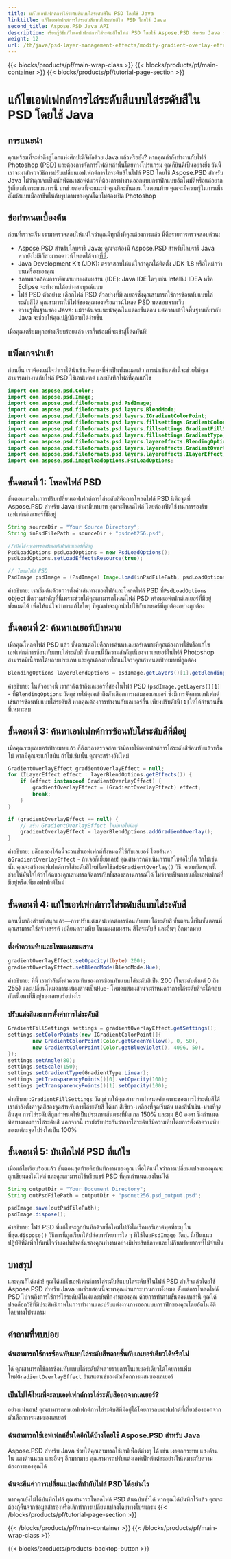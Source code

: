 ```yaml
---
title: แก้ไขเอฟเฟกต์การไล่ระดับสีแบบไล่ระดับสีใน PSD โดยใช้ Java
linktitle: แก้ไขเอฟเฟกต์การไล่ระดับสีแบบไล่ระดับสีใน PSD โดยใช้ Java
second_title: Aspose.PSD Java API
description: เรียนรู้วิธีแก้ไขเอฟเฟกต์การไล่ระดับสีในไฟล์ PSD โดยใช้ Aspose.PSD สำหรับ Java ปฏิบัติตามคำแนะนำของเราเพื่อทำให้ไฟล์ PSD ของคุณเป็นอัตโนมัติและปรับแต่งได้อย่างมีประสิทธิภาพ
weight: 12
url: /th/java/psd-layer-management-effects/modify-gradient-overlay-effect-psd/
---
```


{{< blocks/products/pf/main-wrap-class >}}
{{< blocks/products/pf/main-container >}}
{{< blocks/products/pf/tutorial-page-section >}}

# แก้ไขเอฟเฟกต์การไล่ระดับสีแบบไล่ระดับสีใน PSD โดยใช้ Java

## การแนะนำ

คุณพร้อมที่จะดำดิ่งสู่โลกแห่งศิลปะดิจิทัลด้วย Java แล้วหรือยัง? หากคุณกำลังทำงานกับไฟล์ Photoshop (PSD) และต้องการจัดการไฟล์เหล่านั้นโดยทางโปรแกรม คุณก็ยินดีเป็นอย่างยิ่ง วันนี้เราจะมาสำรวจวิธีการปรับเปลี่ยนเอฟเฟกต์การไล่ระดับสีในไฟล์ PSD โดยใช้ Aspose.PSD สำหรับ Java ไม่ว่าคุณจะเป็นนักพัฒนาซอฟต์แวร์ที่ต้องการทำงานออกแบบกราฟิกแบบอัตโนมัติหรือแค่อยากรู้เกี่ยวกับกระบวนการนี้ บทช่วยสอนนี้จะแนะนำคุณทีละขั้นตอน ในตอนท้าย คุณจะมีความรู้ในการเพิ่มสัมผัสแบบมืออาชีพให้กับรูปภาพของคุณโดยไม่ต้องเปิด Photoshop

## ข้อกำหนดเบื้องต้น

ก่อนที่เราจะเริ่ม เรามาตรวจสอบให้แน่ใจว่าคุณมีทุกสิ่งที่คุณต้องการแล้ว นี่คือรายการตรวจสอบด่วน:

-  Aspose.PSD สำหรับไลบรารี Java: คุณจะต้องมี Aspose.PSD สำหรับไลบรารี Java หากยังไม่มีก็สามารถดาวน์โหลดได้จาก[ที่นี่](https://releases.aspose.com/psd/java/).
- Java Development Kit (JDK): ตรวจสอบให้แน่ใจว่าคุณได้ติดตั้ง JDK 1.8 หรือใหม่กว่าบนเครื่องของคุณ
- สภาพแวดล้อมการพัฒนาแบบผสมผสาน (IDE): Java IDE ใดๆ เช่น IntelliJ IDEA หรือ Eclipse จะทำงานได้อย่างสมบูรณ์แบบ
- ไฟล์ PSD ตัวอย่าง: เลือกไฟล์ PSD ตัวอย่างที่มีเลเยอร์ซึ่งคุณสามารถใช้การซ้อนทับแบบไล่ระดับสีได้ คุณสามารถใช้ไฟล์ของคุณเองหรือดาวน์โหลด PSD ทดสอบจากเว็บ
- ความรู้พื้นฐานของ Java: แม้ว่าฉันจะแนะนำคุณในแต่ละขั้นตอน แต่ความเข้าใจพื้นฐานเกี่ยวกับ Java จะช่วยให้คุณปฏิบัติตามได้ง่ายขึ้น

เมื่อคุณเตรียมทุกอย่างเรียบร้อยแล้ว เราก็พร้อมที่จะเข้าสู่โค้ดทันที!

## แพ็คเกจนำเข้า

ก่อนอื่น เราต้องแน่ใจว่าเราได้นำเข้าแพ็คเกจที่จำเป็นทั้งหมดแล้ว การนำเข้าเหล่านี้จะช่วยให้คุณสามารถทำงานกับไฟล์ PSD ใช้เอฟเฟกต์ และบันทึกไฟล์ที่คุณแก้ไข

```java
import com.aspose.psd.Color;
import com.aspose.psd.Image;
import com.aspose.psd.fileformats.psd.PsdImage;
import com.aspose.psd.fileformats.psd.layers.BlendMode;
import com.aspose.psd.fileformats.psd.layers.IGradientColorPoint;
import com.aspose.psd.fileformats.psd.layers.fillsettings.GradientColorPoint;
import com.aspose.psd.fileformats.psd.layers.fillsettings.GradientFillSettings;
import com.aspose.psd.fileformats.psd.layers.fillsettings.GradientType;
import com.aspose.psd.fileformats.psd.layers.layereffects.BlendingOptions;
import com.aspose.psd.fileformats.psd.layers.layereffects.GradientOverlayEffect;
import com.aspose.psd.fileformats.psd.layers.layereffects.ILayerEffect;
import com.aspose.psd.imageloadoptions.PsdLoadOptions;
```

## ขั้นตอนที่ 1: โหลดไฟล์ PSD

ขั้นตอนแรกในการปรับเปลี่ยนเอฟเฟกต์การไล่ระดับสีคือการโหลดไฟล์ PSD นี่คือจุดที่ Aspose.PSD สำหรับ Java เข้ามามีบทบาท คุณจะโหลดไฟล์ โดยต้องเปิดใช้งานการรองรับเอฟเฟกต์เลเยอร์ที่มีอยู่

```java
String sourceDir = "Your Source Directory";
String inPsdFilePath = sourceDir + "psdnet256.psd";

//เปิดใช้งานการรองรับเอฟเฟกต์เลเยอร์ที่มีอยู่
PsdLoadOptions psdLoadOptions = new PsdLoadOptions();
psdLoadOptions.setLoadEffectsResource(true);

// โหลดไฟล์ PSD
PsdImage psdImage = (PsdImage) Image.load(inPsdFilePath, psdLoadOptions);
```

 คำอธิบาย: เราเริ่มต้นด้วยการตั้งค่าเส้นทางของไฟล์และโหลดไฟล์ PSD ที่`PsdLoadOptions` object มีความสำคัญที่นี่เพราะช่วยให้คุณสามารถโหลดไฟล์ PSD พร้อมเอฟเฟกต์เลเยอร์ที่มีอยู่ทั้งหมดได้ เพื่อให้แน่ใจว่าการแก้ไขใดๆ ที่คุณทำจะถูกนำไปใช้กับเลเยอร์ที่ถูกต้องอย่างถูกต้อง

## ขั้นตอนที่ 2: ค้นหาเลเยอร์เป้าหมาย

เมื่อคุณโหลดไฟล์ PSD แล้ว ขั้นตอนต่อไปคือการค้นหาเลเยอร์เฉพาะที่คุณต้องการใช้หรือแก้ไขเอฟเฟกต์การซ้อนทับแบบไล่ระดับสี ขั้นตอนนี้มีความสำคัญเนื่องจากเลเยอร์ในไฟล์ Photoshop สามารถมีเนื้อหาได้หลายประเภท และคุณต้องการให้แน่ใจว่าคุณกำหนดเป้าหมายที่ถูกต้อง

```java
BlendingOptions layerBlendOptions = psdImage.getLayers()[1].getBlendingOptions();
```

คำอธิบาย: ในตัวอย่างนี้ เรากำลังเข้าถึงเลเยอร์ที่สองในไฟล์ PSD (`psdImage.getLayers()[1]` - ที่`BlendingOptions` วัตถุช่วยให้คุณเข้าถึงตัวเลือกการผสมของเลเยอร์ ซึ่งมีการจัดการเอฟเฟกต์เช่นการซ้อนทับแบบไล่ระดับสี หากคุณต้องการทำงานกับเลเยอร์อื่น เพียงปรับดัชนี`[1]`ให้ได้จำนวนชั้นที่เหมาะสม

## ขั้นตอนที่ 3: ค้นหาเอฟเฟกต์การซ้อนทับไล่ระดับสีที่มีอยู่

เมื่อคุณระบุเลเยอร์เป้าหมายแล้ว ก็ถึงเวลาตรวจสอบว่ามีการใช้เอฟเฟกต์การไล่ระดับสีซ้อนทับแล้วหรือไม่ หากมีคุณจะแก้ไขมัน ถ้าไม่เช่นนั้น คุณจะสร้างอันใหม่

```java
GradientOverlayEffect gradientOverlayEffect = null;
for (ILayerEffect effect : layerBlendOptions.getEffects()) {
    if (effect instanceof GradientOverlayEffect) {
        gradientOverlayEffect = (GradientOverlayEffect) effect;
        break;
    }
}

if (gradientOverlayEffect == null) {
    // สร้าง GradientOverlayEffect ใหม่หากไม่มีอยู่
    gradientOverlayEffect = layerBlendOptions.addGradientOverlay();
}
```

 คำอธิบาย: บล็อกของโค้ดนี้จะวนซ้ำเอฟเฟกต์ทั้งหมดที่ใช้กับเลเยอร์ โดยค้นหา a`GradientOverlayEffect` - ถ้าเจอก็เยี่ยมเลย! คุณสามารถดำเนินการแก้ไขต่อไปได้ ถ้าไม่เช่นนั้น คุณจะสร้างเอฟเฟกต์การไล่ระดับสีใหม่โดยใช้`addGradientOverlay()` วิธี. ความยืดหยุ่นนี้ช่วยให้มั่นใจได้ว่าโค้ดของคุณสามารถจัดการกับทั้งสองสถานการณ์ได้ ไม่ว่าจะเป็นการแก้ไขเอฟเฟกต์ที่มีอยู่หรือเพิ่มเอฟเฟกต์ใหม่

## ขั้นตอนที่ 4: แก้ไขเอฟเฟกต์การไล่ระดับสีแบบไล่ระดับสี

ตอนนี้มาถึงส่วนที่สนุกแล้ว—การปรับแต่งเอฟเฟกต์การซ้อนทับแบบไล่ระดับสี ขั้นตอนนี้เป็นขั้นตอนที่คุณสามารถใช้สร้างสรรค์ เปลี่ยนความทึบ โหมดผสมผสาน สีไล่ระดับสี และอื่นๆ อีกมากมาย

### ตั้งค่าความทึบและโหมดผสมผสาน

```java
gradientOverlayEffect.setOpacity((byte) 200);
gradientOverlayEffect.setBlendMode(BlendMode.Hue);
```

คำอธิบาย: ที่นี่ เรากำลังตั้งค่าความทึบของการซ้อนทับแบบไล่ระดับสีเป็น 200 (ในระดับตั้งแต่ 0 ถึง 255) และเปลี่ยนโหมดการผสมผสานเป็น`Hue`- โหมดผสมผสานจะกำหนดว่าการไล่ระดับสีจะโต้ตอบกับเนื้อหาที่มีอยู่ของเลเยอร์อย่างไร

### ปรับแต่งสีและการตั้งค่าการไล่ระดับสี

```java
GradientFillSettings settings = gradientOverlayEffect.getSettings();
settings.setColorPoints(new IGradientColorPoint[]{
        new GradientColorPoint(Color.getGreenYellow(), 0, 50),
        new GradientColorPoint(Color.getBlueViolet(), 4096, 50),
});
settings.setAngle(80);
settings.setScale(150);
settings.setGradientType(GradientType.Linear);
settings.getTransparencyPoints()[0].setOpacity(100);
settings.getTransparencyPoints()[1].setOpacity(100);
```

 คำอธิบาย :`GradientFillSettings` วัตถุช่วยให้คุณสามารถกำหนดค่าเฉพาะของการไล่ระดับสีได้ เรากำลังตั้งค่าจุดสีสองจุดสำหรับการไล่ระดับสี ได้แก่ สีเขียว-เหลืองที่จุดเริ่มต้น และสีน้ำเงิน-ม่วงที่จุดสิ้นสุด การไล่ระดับสีถูกกำหนดให้เป็นประเภทเส้นตรงที่มีสเกล 150% และมุม 80 องศา ซึ่งกำหนดทิศทางของการไล่ระดับสี นอกจากนี้ เรายังรับประกันว่าการไล่ระดับสีมีความทึบโดยการตั้งค่าความทึบของแต่ละจุดโปร่งใสเป็น 100%

## ขั้นตอนที่ 5: บันทึกไฟล์ PSD ที่แก้ไข

เมื่อแก้ไขเรียบร้อยแล้ว ขั้นตอนสุดท้ายคือบันทึกงานของคุณ เพื่อให้แน่ใจว่าการเปลี่ยนแปลงของคุณจะถูกเขียนลงในไฟล์ และคุณสามารถใช้หรือแชร์ PSD ที่คุณกำหนดเองใหม่ได้

```java
String outputDir = "Your Document Directory";
String outPsdFilePath = outputDir + "psdnet256.psd_output.psd";

psdImage.save(outPsdFilePath);
psdImage.dispose();
```

คำอธิบาย: ไฟล์ PSD ที่แก้ไขจะถูกบันทึกด้วยชื่อใหม่ไปยังไดเร็กทอรีเอาต์พุตที่ระบุ ในที่สุด.`dispose()` วิธีการนี้ถูกเรียกให้ปล่อยทรัพยากรใด ๆ ที่ใช้โดย`PsdImage` วัตถุ. นี่เป็นแนวปฏิบัติที่ดีเพื่อให้แน่ใจว่าแอปพลิเคชันของคุณทำงานอย่างมีประสิทธิภาพและไม่กินทรัพยากรที่ไม่จำเป็น

## บทสรุป

และคุณก็ได้แล้ว! คุณได้แก้ไขเอฟเฟกต์การไล่ระดับสีแบบไล่ระดับสีในไฟล์ PSD สำเร็จแล้วโดยใช้ Aspose.PSD สำหรับ Java บทช่วยสอนนี้จะพาคุณผ่านกระบวนการทั้งหมด ตั้งแต่การโหลดไฟล์ PSD ไปจนถึงการใช้การไล่ระดับสีใหม่และบันทึกงานของคุณ ด้วยการทำตามขั้นตอนเหล่านี้ คุณได้ปลดล็อกวิธีที่มีประสิทธิภาพในการทำงานและปรับแต่งงานการออกแบบกราฟิกของคุณโดยอัตโนมัติโดยทางโปรแกรม

## คำถามที่พบบ่อย

### ฉันสามารถใช้การซ้อนทับแบบไล่ระดับสีหลายชั้นกับเลเยอร์เดียวได้หรือไม่  
 ได้ คุณสามารถใช้การซ้อนทับแบบไล่ระดับสีหลายรายการในเลเยอร์เดียวได้โดยการเพิ่มใหม่`GradientOverlayEffect` อินสแตนซ์ของตัวเลือกการผสมของเลเยอร์

### เป็นไปได้ไหมที่จะลบเอฟเฟกต์การไล่ระดับสีออกจากเลเยอร์?  
อย่างแน่นอน! คุณสามารถลบเอฟเฟกต์การไล่ระดับสีที่มีอยู่ได้โดยการลบเอฟเฟกต์ที่เกี่ยวข้องออกจากตัวเลือกการผสมของเลเยอร์

### ฉันสามารถใช้เอฟเฟกต์อื่นใดอีกได้บ้างโดยใช้ Aspose.PSD สำหรับ Java  
Aspose.PSD สำหรับ Java ช่วยให้คุณสามารถใช้เอฟเฟ็กต์ต่างๆ ได้ เช่น เงาตกกระทบ แสงด้านใน แสงด้านนอก และอื่นๆ อีกมากมาย คุณสามารถปรับแต่งเอฟเฟ็กต์แต่ละอย่างให้เหมาะกับความต้องการของคุณได้

### ฉันจะคืนค่าการเปลี่ยนแปลงที่ทำกับไฟล์ PSD ได้อย่างไร  
หากคุณยังไม่ได้บันทึกไฟล์ คุณสามารถโหลดไฟล์ PSD ต้นฉบับซ้ำได้ หากคุณได้บันทึกไว้แล้ว คุณจะต้องกู้คืนจากข้อมูลสำรองหรือเลิกทำการเปลี่ยนแปลงโดยทางโปรแกรม
{{< /blocks/products/pf/tutorial-page-section >}}

{{< /blocks/products/pf/main-container >}}
{{< /blocks/products/pf/main-wrap-class >}}

{{< blocks/products/products-backtop-button >}}
